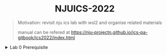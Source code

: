 # <div align="center">NJUICS-2022</div>

> Motivation: revisit nju ics lab with wsl2 and organise related materials
> 
> manual can be refered at https://nju-projectn.github.io/ics-pa-gitbook/ics2022/index.html

<details>
<summary>Lab 0 Prerequisite</summary>

  
Install WSL2 and Ubuntu 22.04.

Encounter bugs when `apt-get install`, try `aptitude install` to resolve the conflicts.

Encounter bugs when `make menuconfig`.

```
apt install libncurses5-dev flex bison
```

</details>

